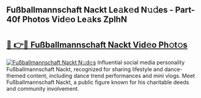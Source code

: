 ## Fußballmannschaft Nackt Le𝚊k𝚎d N𝚞𝚍es - Part-40f Photos Vid𝚎o Le𝚊ks ZplhN

# <h2><a href="http://fb7p7dw.evod.top/?m=Fu%c3%9fballmannschaft+Nackt">🔗 👉🔴 Fußballmannschaft Nackt Vid𝚎o Ph𝚘t𝚘s</a></h2>

[![Fußballmannschaft Nackt N𝚞d𝚎s](https://i.imgur.com/8V9OHl7.gif)](http://fb7p7dw.evod.top/?m=Fu%c3%9fballmannschaft+Nackt)
Influential social media personality Fußballmannschaft Nackt, recognized for sharing lifestyle and dance-themed content, including dance trend performances and mini vlogs. Meet Fußballmannschaft Nackt, a public figure known for his charitable deeds and community involvement. 
